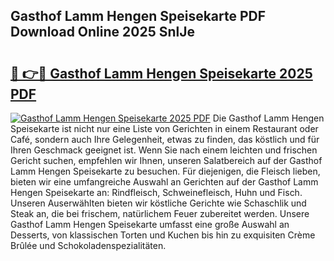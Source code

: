 ## Gasthof Lamm Hengen Speisekarte PDF Download Online 2025 SnlJe

# <h2><a href="http://gc7qqr.nevu.top/?p=Gasthof+Lamm+Hengen+Speisekarte">🔗 👉🔴 Gasthof Lamm Hengen Speisekarte 2025 PDF</a></h2>

[![Gasthof Lamm Hengen Speisekarte 2025 PDF](https://i.imgur.com/dBaPXMq.png)](http://gc7qqr.nevu.top/?p=Gasthof+Lamm+Hengen+Speisekarte)
Die Gasthof Lamm Hengen Speisekarte ist nicht nur eine Liste von Gerichten in einem Restaurant oder Café, sondern auch Ihre Gelegenheit, etwas zu finden, das köstlich und für Ihren Geschmack geeignet ist. Wenn Sie nach einem leichten und frischen Gericht suchen, empfehlen wir Ihnen, unseren Salatbereich auf der Gasthof Lamm Hengen Speisekarte zu besuchen. Für diejenigen, die Fleisch lieben, bieten wir eine umfangreiche Auswahl an Gerichten auf der Gasthof Lamm Hengen Speisekarte an: Rindfleisch, Schweinefleisch, Huhn und Fisch. Unseren Auserwählten bieten wir köstliche Gerichte wie Schaschlik und Steak an, die bei frischem, natürlichem Feuer zubereitet werden. Unsere Gasthof Lamm Hengen Speisekarte umfasst eine große Auswahl an Desserts, von klassischen Torten und Kuchen bis hin zu exquisiten Crème Brûlée und Schokoladenspezialitäten.
